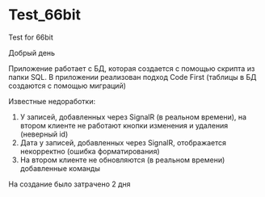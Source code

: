 # Test_66bit
Test for 66bit

Добрый день

Приложение работает с БД, которая создается с помощью скрипта из папки SQL. В приложении реализован подход Code First (таблицы в БД создаются с помощью миграций)

Известные недоработки: 
1. У записей, добавленных через SignalR (в реальном времени), на втором клиенте не работают кнопки изменения и удаления (неверный id)
2. Дата у записей, добавленных через SignalR, отображается некорректно (ошибка форматирования)
3. На втором клиенте не обновляются (в реальном времени) добавленные команды

На создание было затрачено 2 дня
